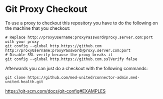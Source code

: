 # Git Proxy Checkout

To use a proxy to checkout this repository you have to do the following on the machine that you checkout:

```
# Replace http://proxyUsername:proxyPassword@proxy.server.com:port with your proxy
git config --global http.https://github.com http://proxyUsername:proxyPassword@proxy.server.com:port
# Disable SSL verify because the proxy breaks it
git config --global http.https://github.com.sslVerify false
```

Afterwards you can just do a checkout with the following commands:

```
git clone https://github.com/med-united/connector-admin.med-united.health.git
```

https://git-scm.com/docs/git-config#EXAMPLES